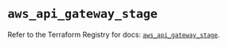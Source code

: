 # `aws_api_gateway_stage`

Refer to the Terraform Registry for docs: [`aws_api_gateway_stage`](https://registry.terraform.io/providers/hashicorp/aws/5.74.0/docs/resources/api_gateway_stage).
